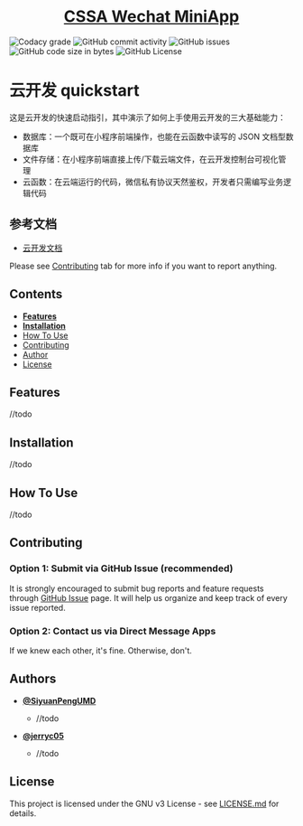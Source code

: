 <h1 align="center">
  <a href="https://github.com/SiyuanPengUMD/CSSA-MiniApp/">CSSA Wechat MiniApp</a>
</h1>

![Codacy grade](https://api.codacy.com/project/badge/Grade/cad1ad9dc376430e811824f020b73250?isInternal=true) ![GitHub commit activity](https://img.shields.io/github/commit-activity/y/SiyuanPengUMD/CSSA-MiniApp.svg) ![GitHub issues](https://img.shields.io/github/issues/SiyuanPengUMD/CSSA-MiniApp.svg) ![GitHub code size in bytes](https://img.shields.io/github/languages/code-size/SiyuanPengUMD/CSSA-MiniApp.svg) ![GitHub License](https://img.shields.io/github/license/SiyuanPengUMD/CSSA-MiniApp.svg)

# 云开发 quickstart

这是云开发的快速启动指引，其中演示了如何上手使用云开发的三大基础能力：

- 数据库：一个既可在小程序前端操作，也能在云函数中读写的 JSON 文档型数据库
- 文件存储：在小程序前端直接上传/下载云端文件，在云开发控制台可视化管理
- 云函数：在云端运行的代码，微信私有协议天然鉴权，开发者只需编写业务逻辑代码

## 参考文档

- [云开发文档](https://developers.weixin.qq.com/miniprogram/dev/wxcloud/basis/getting-started.html)


Please see [Contributing](#user-content-contributing) tab for more info if you want to report anything.

## Contents

-   [**Features**](#user-content-features)
-   [**Installation**](#user-content-installation)
-   [How To Use](#user-content-how-to-use)
-   [Contributing](#user-content-contributing)
-   [Author](#user-content-author)
-   [License](#user-content-license)

## Features

//todo

## Installation

//todo

## How To Use

//todo

## Contributing

### Option 1: Submit via GitHub Issue (recommended)

It is strongly encouraged to submit bug reports and feature requests through [GitHub Issue](https://github.com/SiyuanPengUMD/CSSA-MiniApp/issues) page. It will help us organize and keep track of every issue reported.

### Option 2: Contact us via Direct Message Apps

If we knew each other, it's fine. Otherwise, don't.

## Authors

-   **[@SiyuanPengUMD](<https://github.com/SiyuanPengUMD>)**
    -   //todo

-   **[@jerryc05](<https://github.com/jerryc05>)**
    -   //todo

## License

This project is licensed under the GNU v3 License - see [LICENSE.md](https://github.com/SiyuanPengUMD/CSSA-MiniApp/blob/master/LICENSE) for details.